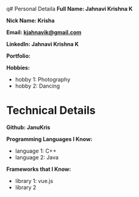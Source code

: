 q# Personal Detaila
**Full Name: Jahnavi Krishna K**

**Nick Name: Krisha**

**Email: kjahnavik@gmail.com**

**LinkedIn: Jahnavi Krishna K**

**Portfolio:**

**Hobbies:**
- hobby 1: Photography
- hobby 2: Dancing


# Technical Details
**Github: JanuKris**

**Programming Languages I Know:**
- language 1: C++
- language 2: Java

**Frameworks that I Know:**
- library 1: vue.js
- library 2  
